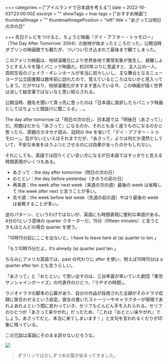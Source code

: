+++
categories = ["アイルランドで日本語を考える"]
date = 2022-10-03T23:00:00Z
excerpt = ""
showTags = true
tags = ["おすすめ映画"]
thumbnailImage = ""
thumbnailImagePosition = "left"
title = "あさっては明日の次の日"

+++
先日テレビをつけると、ちょうど映画『デイ・アフター・トゥモロー』（The Day After Tomorrow: 2004）の放映が始まったところだった。公開当時ダブリンの映画館でも観たが、ついつい引き込まれて最後まで観てしまった。

<!--more-->

このアメリカ映画は、地球温暖化により世界各地で異常気象が発生し、避難しようとする人々を描くパニック映画だ。約20年ぶりに見返すと、主人公の一人、高校生役のジェイク・ギレンホールが本当に初々しいし、主な舞台となるニューヨーク公立図書館は数年前に訪れたので、覚えているところはないかと見入ってしまう。だがやはり、地球温暖化がますます進んでいる今、この映画が描く世界は決して絵空事ではないなと思い知らされる。

公開当時、題名を聞いて真っ先に思ったのは「日本語に直訳したらパニック映画としてはちょっと間抜けに聞こえる」...。

The day after tomorrow は「明日の次の日」、日本語では「明後日（あさって）」だ。邦題はだから『あさって』になるのか、それとも全く違うものになるのかと思ったら、原題のカタカナ読み、冠詞の the を省いて『デイ・アフター・トゥモロー』。芸がないといえばそれまでだが、『あさって』よりは何だか漠然としていて、不安な未来をほうふつとさせるのには効果があったのかもしれない。

それにしても、英語では回りくどい言い方になるが日本語ではすっきりと言える時間表現がいくつもある。

* あさって：the day after tomorrow（明日の次の日）
* おととい：the day before yesterday（きのうの前の日）
* 再来週：the week after next week（来週の次の週）最後の week は省略して the week after next と言うことが多い。
* 先々週：the week before last week（先週の前の週）やはり最後の week は省略することが多い。

逆のパターン、というわけではないが、英語にも時間表現に便利な単語がある。4分の1という意味の quarter クオーターだ。15分（fifteen minutes）と言うときもほとんどの場合 quarter を使う。

「10時15分前にここを出ないと。I have to leave here at (a) quarter to ten.」

「もう10時15分だよ。It’s already (a) quarter past ten.」

ちなみにアメリカ英語では、past の代わりに after を使い、例えば10時15分は a quarter after ten とも言うらしい。

「あさって」と「おととい」で思い出すのは、三谷幸喜が率いていた劇団「東京サンシャインボーイズ」の代表作のひとつ、『ラヂオの時間』。

ラジオドラマの脚本の公募があり、自分の作品が採用された主婦がそのドラマ収録に居合わせるという設定。彼女の書いたストーリーやキャラクターが現場であれよあれよという間に変わっていき、セリフもどんどん手を入れられる。セリフのひとつが「あさって来やがれ」だったため、「これは『おととい来やがれ』でしょう。あさってだと、本当に来てしまいます！」と文句を言われるくだりが印象に残っている。

この冗談は英語にそのまま訳せないだろうな。

![](/images/dublin-autumn-tree.webp)

> ダブリンでは少しずつ木の葉が染まってきました。